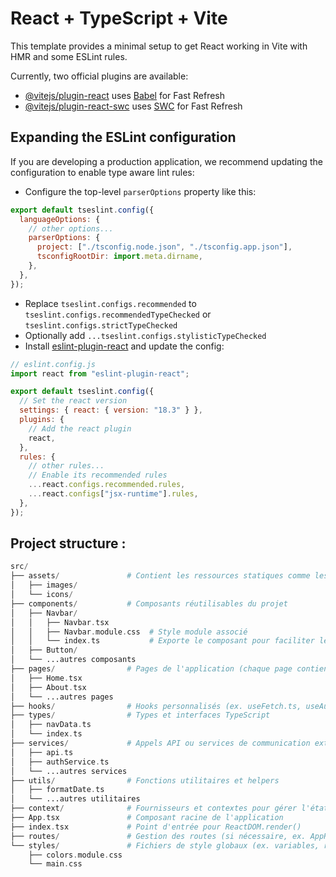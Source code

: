 # React + TypeScript + Vite

This template provides a minimal setup to get React working in Vite with HMR and some ESLint rules.

Currently, two official plugins are available:

- [@vitejs/plugin-react](https://github.com/vitejs/vite-plugin-react/blob/main/packages/plugin-react/README.md) uses [Babel](https://babeljs.io/) for Fast Refresh
- [@vitejs/plugin-react-swc](https://github.com/vitejs/vite-plugin-react-swc) uses [SWC](https://swc.rs/) for Fast Refresh

## Expanding the ESLint configuration

If you are developing a production application, we recommend updating the configuration to enable type aware lint rules:

- Configure the top-level `parserOptions` property like this:

```js
export default tseslint.config({
  languageOptions: {
    // other options...
    parserOptions: {
      project: ["./tsconfig.node.json", "./tsconfig.app.json"],
      tsconfigRootDir: import.meta.dirname,
    },
  },
});
```

- Replace `tseslint.configs.recommended` to `tseslint.configs.recommendedTypeChecked` or `tseslint.configs.strictTypeChecked`
- Optionally add `...tseslint.configs.stylisticTypeChecked`
- Install [eslint-plugin-react](https://github.com/jsx-eslint/eslint-plugin-react) and update the config:

```js
// eslint.config.js
import react from "eslint-plugin-react";

export default tseslint.config({
  // Set the react version
  settings: { react: { version: "18.3" } },
  plugins: {
    // Add the react plugin
    react,
  },
  rules: {
    // other rules...
    // Enable its recommended rules
    ...react.configs.recommended.rules,
    ...react.configs["jsx-runtime"].rules,
  },
});
```

## Project structure :

```php
src/
├── assets/               # Contient les ressources statiques comme les images, icônes, polices
│   ├── images/
│   └── icons/
├── components/           # Composants réutilisables du projet
│   ├── Navbar/
│   │   ├── Navbar.tsx
│   │   ├── Navbar.module.css  # Style module associé
│   │   └── index.ts           # Exporte le composant pour faciliter les imports
│   ├── Button/
│   └── ...autres composants
├── pages/                # Pages de l'application (chaque page contient généralement plusieurs composants)
│   ├── Home.tsx
│   ├── About.tsx
│   └── ...autres pages
├── hooks/                # Hooks personnalisés (ex. useFetch.ts, useAuth.ts)
├── types/                # Types et interfaces TypeScript
│   ├── navData.ts
│   └── index.ts
├── services/             # Appels API ou services de communication externe
│   ├── api.ts
│   ├── authService.ts
│   └── ...autres services
├── utils/                # Fonctions utilitaires et helpers
│   ├── formatDate.ts
│   └── ...autres utilitaires
├── context/              # Fournisseurs et contextes pour gérer l'état global (ex. AuthContext.tsx)
├── App.tsx               # Composant racine de l'application
├── index.tsx             # Point d'entrée pour ReactDOM.render()
├── routes/               # Gestion des routes (si nécessaire, ex. AppRoutes.tsx)
└── styles/               # Fichiers de style globaux (ex. variables, reset CSS)
    ├── colors.module.css
    └── main.css

```

